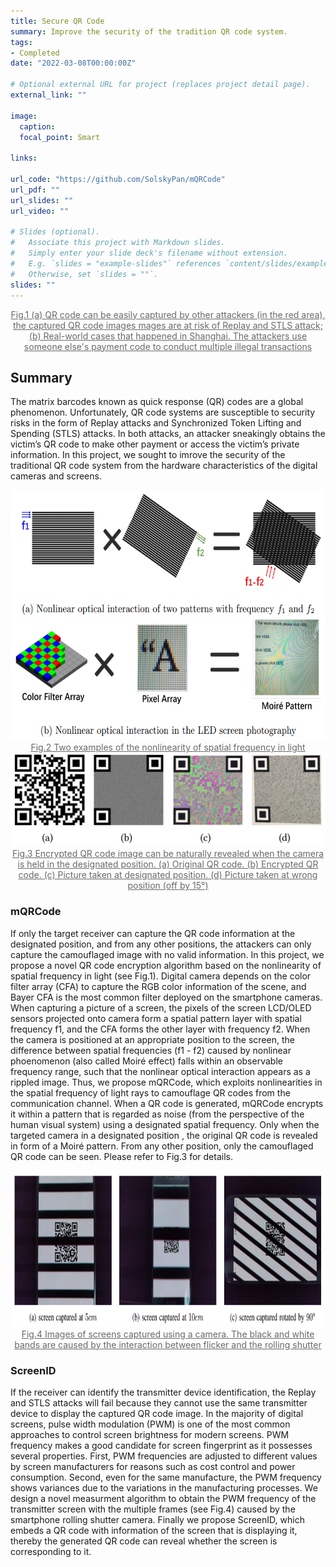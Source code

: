 ```yaml
---
title: Secure QR Code
summary: Improve the security of the tradition QR code system.
tags:
- Completed
date: "2022-03-08T00:00:00Z"

# Optional external URL for project (replaces project detail page).
external_link: ""

image:
  caption: 
  focal_point: Smart

links:

url_code: "https://github.com/SolskyPan/mQRCode"
url_pdf: ""
url_slides: ""
url_video: ""

# Slides (optional).
#   Associate this project with Markdown slides.
#   Simply enter your slide deck's filename without extension.
#   E.g. `slides = "example-slides"` references `content/slides/example-slides.md`.
#   Otherwise, set `slides = ""`.
slides: ""
---
```


<center style="color:	#696969;text-decoration:underline">Fig.1 (a) QR code can be easily captured by other attackers (in the red area), the captured QR code images mages are at risk of Replay and STLS attack; (b) Real-world cases that happened in Shanghai. The attackers use someone else's payment code to conduct multiple illegal transactions</center>

## Summary
The matrix barcodes known as quick response (QR) codes are a global phenomenon. Unfortunately, QR code systems are susceptible to security risks in the form of Replay attacks and Synchronized Token Lifting and Spending (STLS) attacks. In both attacks, an attacker sneakingly obtains the victim’s QR code to make other payment or access the victim’s private information. In this project, we sought to imrove the security of the traditional QR code system from the hardware characteristics of the digital cameras and screens. 

<div align=center>
<img src="./nonlinearity.jpg" height="400" /></div>
<center style="color:	#696969;text-decoration:underline">Fig.2 Two examples of the nonlinearity of spatial frequency in light</center>

<div align=center>
<img src="./mqrcode.jpg" height="150" /></div>
<center style="color:	#696969;text-decoration:underline">Fig.3 Encrypted QR code image can be naturally revealed when the camera is held in the designated position. (a) Original QR code. (b) Encrypted QR code. (c) Picture taken at designated position. (d) Picture taken at wrong position (off by 15°)</center>

### mQRCode
If only the target receiver can capture the QR code information at the designated position, and from any other positions, the attackers can only capture the camouflaged image with no valid information. In this project, we propose a novel QR code encryption algorithm based on the nonlinearity of spatial frequency in light (see Fig.1). Digital camera depends on the color filter array (CFA) to capture the RGB color information of the scene, and Bayer CFA is the most common filter deployed on the smartphone cameras. When capturing a picture of a screen, the pixels of the screen LCD/OLED sensors projected onto camera form a spatial pattern layer with spatial frequency f1, and the CFA forms the other layer with frequency f2. When the camera is positioned at an appropriate position to the screen, the difference between spatial frequencies (f1 - f2) caused by nonlinear phoenomenon (also called Moiré effect) falls within an observable frequency range, such that the nonlinear optical interaction appears as a rippled image. Thus, we propose mQRCode, which exploits nonlinearities in the spatial frequency of light rays to camouflage QR codes from the communication channel. When a QR code is generated, mQRCode encrypts it within a pattern that is regarded as noise (from the perspective of the human visual system) using a designated spatial frequency. Only when the targeted camera in a designated position , the original QR code is revealed in form of a Moiré pattern. From any other position, only the camouflaged QR code can be seen. Please refer to Fig.3 for details. 

<div align=center>
<img src="./screenid.jpg" height="250" /></div>
<center style="color:	#696969;text-decoration:underline">Fig.4 Images of screens captured using a camera. The black and white bands are caused by the interaction between flicker and the rolling shutter</center>

### ScreenID
If the receiver can identify the transmitter device identification, the Replay and STLS attacks will fail because they cannot use the same transmitter device to display the captured QR code image. In the majority of digital screens, pulse width modulation (PWM) is one of the most common approaches to control screen brightness for modern screens. PWM frequency makes a good candidate for screen fingerprint as it possesses several properties. First, PWM frequencies are adjusted to different values by screen manufacturers for reasons such as cost control and power consumption. Second, even for the same manufacture, the PWM frequency shows variances due to the variations in the manufacturing processes. We design a novel measurment algorithm to obtain the PWM frequency of the transmitter screen with the multiple frames (see Fig.4) caused by the smartphone rolling shutter camera. Finally we propose ScreenID, which embeds a QR code with information of the screen that is displaying it, thereby the generated QR code can reveal whether the screen is corresponding to it. 
